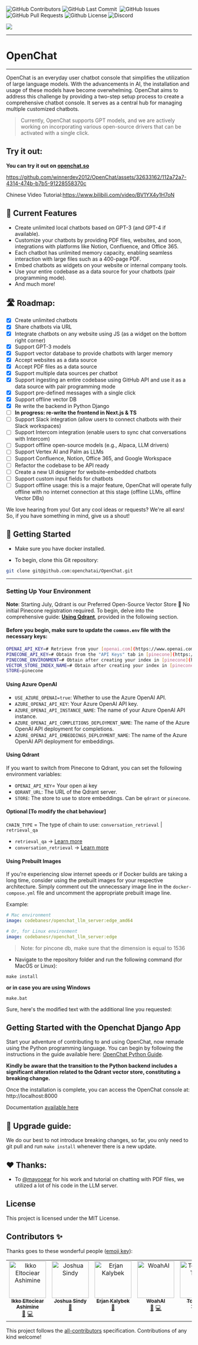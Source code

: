 


<p>
<img alt="GitHub Contributors" src="https://img.shields.io/github/contributors/openchatai/openchat" />
<img alt="GitHub Last Commit" src="https://img.shields.io/github/last-commit/openchatai/openchat" />
<img alt="" src="https://img.shields.io/github/repo-size/openchatai/openchat" />
<img alt="GitHub Issues" src="https://img.shields.io/github/issues/openchatai/openchat" />
<img alt="GitHub Pull Requests" src="https://img.shields.io/github/issues-pr/openchatai/openchat" />
<img alt="Github License" src="https://img.shields.io/badge/License-MIT-yellow.svg" />
<img alt="Discord" src="https://img.shields.io/discord/1110910277110743103?label=Discord&logo=discord&logoColor=white&style=plastic&color=d7b023)](https://discord.gg/Q8hHfdav" />
</p>

![](https://gcdnb.pbrd.co/images/gjX4atjx9uKT.png?o=1)

------
# OpenChat

---- 
OpenChat is an everyday user chatbot console that simplifies the utilization of large language models. With the advancements in AI, the installation and usage of these models have become overwhelming. OpenChat aims to address this challenge by providing a two-step setup process to create a comprehensive chatbot console. It serves as a central hub for managing multiple customized chatbots.

> Currently, OpenChat supports GPT models, and we are actively working on incorporating various open-source drivers that can be activated with a single click.




## Try it out:
**You can try it out on [openchat.so](http://openchat.so/)**

https://github.com/winnerdev2012/OpenChat/assets/32633162/112a72a7-4314-474b-b7b5-91228558370c

Chinese Video Tutorial:https://www.bilibili.com/video/BV1YX4y1H7oN

## 🏁 Current Features

- Create unlimited local chatbots based on GPT-3 (and GPT-4 if available).
- Customize your chatbots by providing PDF files, websites, and soon, integrations with platforms like Notion, Confluence, and Office 365.
- Each chatbot has unlimited memory capacity, enabling seamless interaction with large files such as a 400-page PDF.
- Embed chatbots as widgets on your website or internal company tools.
- Use your entire codebase as a data source for your chatbots (pair programming mode).
- And much more!

## 🛣️ Roadmap:
- [x] Create unlimited chatbots
- [x] Share chatbots via URL
- [x] Integrate chatbots on any website using JS (as a widget on the bottom right corner)
- [x] Support GPT-3 models
- [x] Support vector database to provide chatbots with larger memory
- [x] Accept websites as a data source
- [x] Accept PDF files as a data source
- [x] Support multiple data sources per chatbot
- [x] Support ingesting an entire codebase using GitHub API and use it as a data source with pair programming mode
- [x] Support pre-defined messages with a single click
- [X] Support offline vector DB
- [X] Re write the backend in Python Django
- [ ] **In progress: re-write the frontend in Next.js & TS**
- [ ] Support Slack integration (allow users to connect chatbots with their Slack workspaces)
- [ ] Support Intercom integration (enable users to sync chat conversations with Intercom)
- [ ] Support offline open-source models (e.g., Alpaca, LLM drivers)
- [ ] Support Vertex AI and Palm as LLMs
- [ ] Support Confluence, Notion, Office 365, and Google Workspace
- [ ] Refactor the codebase to be API ready
- [ ] Create a new UI designer for website-embedded chatbots
- [ ] Support custom input fields for chatbots
- [ ] Support offline usage: this is a major feature, OpenChat will operate fully offline with no internet connection at this stage (offline LLMs, offline Vector DBs)

We love hearing from you! Got any cool ideas or requests? We're all ears! So, if you have something in mind, give us a shout! 


## 🚀 Getting Started

- Make sure you have docker installed. 

- To begin, clone this Git repository:

```bash
git clone git@github.com:openchatai/OpenChat.git
```

---
### Setting Up Your Environment

**Note**: Starting July, Qdrant is our Preferred Open-Source Vector Store 🚀 No initial Pinecone registration required. To begin, delve into the comprehensive guide: [**Using Qdrant**](#using-qdrant), provided in the following section.

#### Before you begin, make sure to update the `common.env` file with the necessary keys:

```sh
OPENAI_API_KEY=# Retrieve from your [openai.com](https://www.openai.com) account
PINECONE_API_KEY=# Obtain from the "API Keys" tab in [pinecone](https://www.pinecone.io)
PINECONE_ENVIRONMENT=# Obtain after creating your index in [pinecone](https://www.pinecone.io)
VECTOR_STORE_INDEX_NAME=# Obtain after creating your index in [pinecone](https://www.pinecone.io)
STORE=pinecone
```


####  Using Azure OpenAI

- `USE_AZURE_OPENAI=true`: Whether to use the Azure OpenAI API.
- `AZURE_OPENAI_API_KEY`: Your Azure OpenAI API key.
- `AZURE_OPENAI_API_INSTANCE_NAME`: The name of your Azure OpenAI API instance.
- `AZURE_OPENAI_API_COMPLETIONS_DEPLOYMENT_NAME`: The name of the Azure OpenAI API deployment for completions.
- `AZURE_OPENAI_API_EMBEDDINGS_DEPLOYMENT_NAME`: The name of the Azure OpenAI API deployment for embeddings.

#### Using Qdrant
If you want to switch from Pinecone to Qdrant, you can set the following environment variables:
- `OPENAI_API_KEY`= Your open ai key
- `QDRANT_URL`: The URL of the Qdrant server.
- `STORE`: The store to use to store embeddings. Can be `qdrant` or `pinecone`.


#### Optional [To modify the chat behaviour]

`CHAIN_TYPE` = The type of chain to use: `conversation_retrieval` | `retrieval_qa`

- `retrieval_qa` -> [Learn more](https://python.langchain.com/docs/use_cases/question_answering/how_to/vector_db_qa)
- `conversation_retrieval` -> [Learn more](https://python.langchain.com/docs/use_cases/question_answering/how_to/chat_vector_db)

#### Using Prebuilt Images

If you're experiencing slow internet speeds or if Docker builds are taking a long time, consider using the prebuilt images for your respective architecture. Simply comment out the unnecessary image line in the `docker-compose.yml` file and uncomment the appropriate prebuilt image line.

Example:

```yaml
# Mac environment
image: codebanesr/openchat_llm_server:edge_amd64

# Or, for Linux environment
image: codebanesr/openchat_llm_server:edge
```


> Note: for pincone db, make sure that the dimension is equal to 1536 

- Navigate to the repository folder and run the following command (for MacOS or Linux):
```
make install
```


**or in case you are using Windows**
```
make.bat
```

Sure, here's the modified text with the additional line you requested:

## Getting Started with the Openchat Django App

Start your adventure of contributing to and using OpenChat, now remade using the Python programming language. You can begin by following the instructions in the guide available here: [OpenChat Python Guide](docs/django_release.md).

**Kindly be aware that the transition to the Python backend includes a significant alteration related to the Qdrant vector store, constituting a breaking change.**

Once the installation is complete, you can access the OpenChat console at: http://localhost:8000

Documentation [available here](https://docs.openchat.so/introduction)

## 🚀 Upgrade guide:

We do our best to not introduce breaking changes, so far, you only need to git pull and run `make install` whenever there is a new update.

## ❤️ Thanks:
- To [@mayooear](https://github.com/mayooear) for his work and tutorial on chatting with PDF files, we utilized a lot of his code in the LLM server.


## License
This project is licensed under the MIT License.



## Contributors ✨

Thanks goes to these wonderful people ([emoji key](https://allcontributors.org/docs/en/emoji-key)):

<!-- ALL-CONTRIBUTORS-LIST:START - Do not remove or modify this section -->
<!-- prettier-ignore-start -->
<!-- markdownlint-disable -->
<table>
  <tbody>
    <tr>
      <td align="center" valign="top" width="14.28%"><a href="https://github.com/eltociear"><img src="https://avatars.githubusercontent.com/u/22633385?v=4?s=100" width="100px;" alt="Ikko Eltociear Ashimine"/><br /><sub><b>Ikko Eltociear Ashimine</b></sub></a><br /><a href="#ideas-eltociear" title="Ideas, Planning, & Feedback">🤔</a> <a href="https://github.com/winnerdev2012/OpenChat/commits?author=eltociear" title="Code">💻</a></td>
      <td align="center" valign="top" width="14.28%"><a href="https://github.com/jsindy"><img src="https://avatars.githubusercontent.com/u/4966007?v=4?s=100" width="100px;" alt="Joshua Sindy"/><br /><sub><b>Joshua Sindy</b></sub></a><br /><a href="https://github.com/winnerdev2012/OpenChat/issues?q=author%3Ajsindy" title="Bug reports">🐛</a></td>
      <td align="center" valign="top" width="14.28%"><a href="https://github.com/erjanmx"><img src="https://avatars.githubusercontent.com/u/4899432?v=4?s=100" width="100px;" alt="Erjan Kalybek"/><br /><sub><b>Erjan Kalybek</b></sub></a><br /><a href="https://github.com/winnerdev2012/OpenChat/commits?author=erjanmx" title="Documentation">📖</a></td>
      <td align="center" valign="top" width="14.28%"><a href="https://woahai.com/"><img src="https://avatars.githubusercontent.com/u/115117306?v=4?s=100" width="100px;" alt="WoahAI"/><br /><sub><b>WoahAI</b></sub></a><br /><a href="https://github.com/winnerdev2012/OpenChat/issues?q=author%3AWoahai321" title="Bug reports">🐛</a> <a href="https://github.com/winnerdev2012/OpenChat/commits?author=Woahai321" title="Code">💻</a></td>
      <td align="center" valign="top" width="14.28%"><a href="https://space.bilibili.com/1900783"><img src="https://avatars.githubusercontent.com/u/36354458?v=4?s=100" width="100px;" alt="Tommy in Tongji"/><br /><sub><b>Tommy in Tongji</b></sub></a><br /><a href="https://github.com/winnerdev2012/OpenChat/commits?author=TommyZihao" title="Documentation">📖</a></td>
      <td align="center" valign="top" width="14.28%"><a href="https://github.com/SuperStar0718/OpenChat/commits?author=SuperStar0718"><img src="https://avatars.githubusercontent.com/u/134255768?v=4" width="100px;" alt="codebane"/><br /><sub><b>SuperStar0718</b></sub></a><br /><a href="https://github.com/SuperStar0718/OpenChat/commits?author=winnerdev2012" title="Code">💻</a> <a href="https://github.com/SuperStar0718/OpenChat/commits?author=SuperStar0718" title="Documentation">📖</a></td>
    </tr>
  </tbody>
</table>

<!-- markdownlint-restore -->
<!-- prettier-ignore-end -->

<!-- ALL-CONTRIBUTORS-LIST:END -->

This project follows the [all-contributors](https://github.com/all-contributors/all-contributors) specification. Contributions of any kind welcome!
